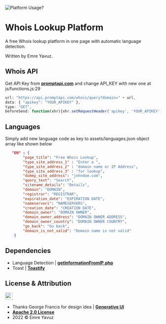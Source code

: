 ![Platform Usage?](https://github.com/emreyvz/whois-lookup/blob/main/ScriptGIF.gif?raw=true "Platform Usage")

# Whois Lookup Platform

A free Whois lookup platform in one page with automatic language detection.

Written by Emre Yavuz.


## Whois API

Get API Key from **[promptapi.com](https://promptapi.com/marketplace/description/whois-api)** and change API_KEY with new one at js/functions.js:29

```javascript
url: "https://api.promptapi.com/whois/query?domain=" + url,
data: { "apikey": "YOUR_APIKEY" },
type: "GET",
beforeSend: function(xhr){xhr.setRequestHeader('apikey', 'YOUR_APIKEY');},
```

## Languages

Simply add new language code as key to assets/languages.json object array like shown below

```json
   "EN" : {
        "page_title": "Free Whois Lookup",
        "type_site_address_1" : "Enter a ",
        "type_site_address_2" : "domain name or IP Address",
        "type_site_address_3" : "for lookup",
        "dummy_site_address": "johndoe.com",
        "query_text": "Search",
        "sitename_details": "Details",
        "domain": "DOMAIN",
        "registrar": "REGISTRAR",
        "expiration_date": "EXPIRATION DATE",
        "nameservers": "NAMESERVERS",
        "creation_date": "CREATION DATE",
        "domain_owner": "DOMAIN OWNER",
        "domain_owner_address": "DOMAIN OWNER ADDRESS",
        "domain_owner_country": "DOMAIN OWNER COUNTRY",
        "go_back": "Go back",
        "domain_is_not_valid": "Domain name is not valid"
    }
```


## Dependencies

- Language Detection | **[getInformationFromIP.php](https://github.com/emreyvz/get-information-from-ip)**
- Toast | **[Toastify](https://github.com/apvarun/toastify-js)**


## License & Attribution

<img src="https://opensource.org/files/osi_keyhole_300X300_90ppi_0.png" height="24" width="24">

- Thanks George Francis for design idea | **[Generative UI](https://codepen.io/georgedoescode/details/XWNmvro)**
- **[Apache 2.0 License](https://www.apache.org/licenses/LICENSE-2.0)**
- 2022 © Emre Yavuz
